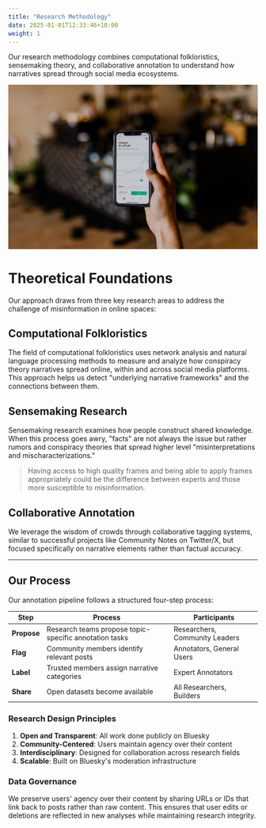 ```yaml
---
title: "Research Methodology"
date: 2025-01-01T12:33:46+10:00
weight: 1
---
```


Our research methodology combines computational folkloristics, sensemaking theory, and collaborative annotation to understand how narratives spread through social media ecosystems.

![Research Methodology](/images/austin-distel-nGc5RT2HmF0-unsplash.jpg)

# Theoretical Foundations

Our approach draws from three key research areas to address the challenge of misinformation in online spaces:

## Computational Folkloristics

The field of computational folkloristics uses network analysis and natural language processing methods to measure and analyze how conspiracy theory narratives spread online, within and across social media platforms. This approach helps us detect "underlying narrative frameworks" and the connections between them.

## Sensemaking Research

Sensemaking research examines how people construct shared knowledge. When this process goes awry, "facts" are not always the issue but rather rumors and conspiracy theories that spread higher level "misinterpretations and mischaracterizations."

> Having access to high quality frames and being able to apply frames appropriately could be the difference between experts and those more susceptible to misinformation.

## Collaborative Annotation

We leverage the wisdom of crowds through collaborative tagging systems, similar to successful projects like Community Notes on Twitter/X, but focused specifically on narrative elements rather than factual accuracy.

---

## Our Process

Our annotation pipeline follows a structured four-step process:

| Step | Process | Participants |
| ----------- | --------- | --------------- |
| **Propose** | Research teams propose topic-specific annotation tasks | Researchers, Community Leaders |
| **Flag** | Community members identify relevant posts | Annotators, General Users |
| **Label** | Trusted members assign narrative categories | Expert Annotators |
| **Share** | Open datasets become available | All Researchers, Builders |

### Research Design Principles

1. **Open and Transparent**: All work done publicly on Bluesky
2. **Community-Centered**: Users maintain agency over their content
3. **Interdisciplinary**: Designed for collaboration across research fields
4. **Scalable**: Built on Bluesky's moderation infrastructure

### Data Governance

We preserve users' agency over their content by sharing URLs or IDs that link back to posts rather than raw content. This ensures that user edits or deletions are reflected in new analyses while maintaining research integrity.
